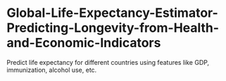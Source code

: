 # Global-Life-Expectancy-Estimator-Predicting-Longevity-from-Health-and-Economic-Indicators
Predict life expectancy for different countries using features like GDP, immunization, alcohol use, etc.
